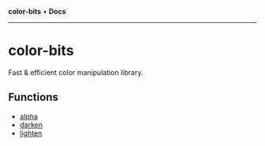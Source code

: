 **color-bits** • **Docs**

***

# color-bits

Fast & efficient color manipulation library.

## Functions

- [alpha](functions/alpha.md)
- [darken](functions/darken.md)
- [lighten](functions/lighten.md)
